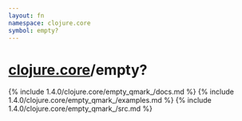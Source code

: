 ```yaml
---
layout: fn
namespace: clojure.core
symbol: empty?
---
```


# [clojure.core](../)/empty?

{% include 1.4.0/clojure.core/empty_qmark_/docs.md %}
{% include 1.4.0/clojure.core/empty_qmark_/examples.md %}
{% include 1.4.0/clojure.core/empty_qmark_/src.md %}

